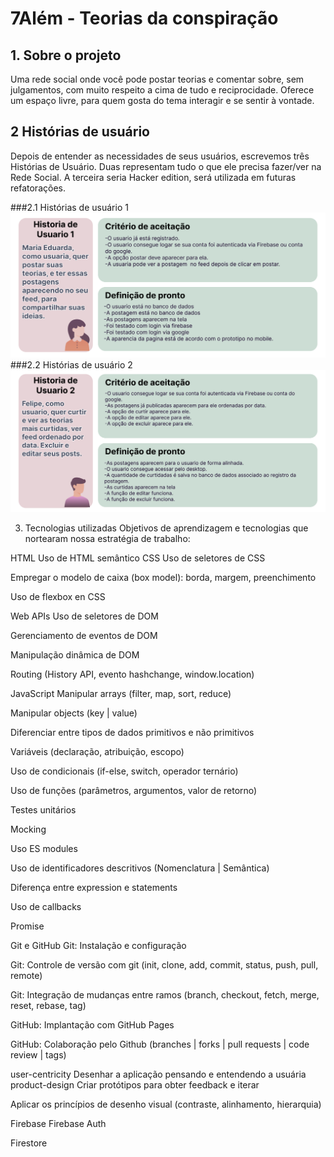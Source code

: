 # 7Além - Teorias da conspiração

## 1. Sobre o projeto
Uma rede social onde você pode postar teorias e comentar sobre, sem julgamentos, com muito respeito a cima de tudo e reciprocidade. Oferece um espaço livre, para quem gosta do tema interagir e se sentir à vontade.

## 2 Histórias de usuário
Depois de entender as necessidades de seus usuários, escrevemos três Histórias de Usuário. Duas representam tudo o que ele precisa fazer/ver na Rede Social. A terceira seria Hacker edition, será utilizada em futuras refatorações.

###2.1 Histórias de usuário 1
<img src="/src/img/hu1.png">
###2.2 Histórias de usuário 2
<img src="/src/img/hu2.png">

3. Tecnologias utilizadas
Objetivos de aprendizagem e tecnologias que nortearam nossa estratégia de trabalho:

HTML
Uso de HTML semântico
CSS
Uso de seletores de CSS

Empregar o modelo de caixa (box model): borda, margem, preenchimento

Uso de flexbox en CSS

Web APIs
Uso de seletores de DOM

Gerenciamento de eventos de DOM

Manipulação dinâmica de DOM

Routing (History API, evento hashchange, window.location)

JavaScript
Manipular arrays (filter, map, sort, reduce)

Manipular objects (key | value)

Diferenciar entre tipos de dados primitivos e não primitivos

Variáveis (declaração, atribuição, escopo)

Uso de condicionais (if-else, switch, operador ternário)

Uso de funções (parâmetros, argumentos, valor de retorno)

Testes unitários

Mocking

Uso ES modules

Uso de identificadores descritivos (Nomenclatura | Semântica)

Diferença entre expression e statements

Uso de callbacks

Promise

Git e GitHub
Git: Instalação e configuração

Git: Controle de versão com git (init, clone, add, commit, status, push, pull, remote)

Git: Integração de mudanças entre ramos (branch, checkout, fetch, merge, reset, rebase, tag)

GitHub: Implantação com GitHub Pages

GitHub: Colaboração pelo Github (branches | forks | pull requests | code review | tags)

user-centricity
Desenhar a aplicação pensando e entendendo a usuária
product-design
Criar protótipos para obter feedback e iterar

Aplicar os princípios de desenho visual (contraste, alinhamento, hierarquia)

Firebase
Firebase Auth

Firestore


